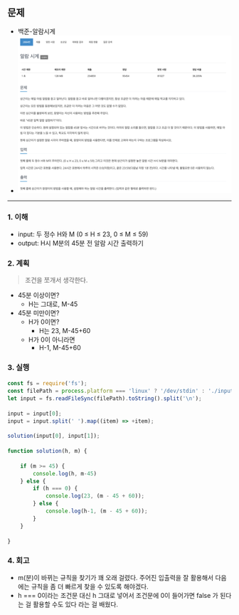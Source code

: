 ## 문제
- 백준-알람시계
- ![img.png](image/알람시계.png)
---

### 1. 이해
- input: 두 정수 H와 M  (0 ≤ H ≤ 23, 0 ≤ M ≤ 59)
- output: H시 M분의 45분 전 알람 시간 출력하기

### 2. 계획
> 조건을 쪼개서 생각한다.
  - 45분 이상이면?
    - H는 그대로, M-45
  - 45분 미만이면? 
    - H가 0이면?
      - H는 23, M-45+60
    - H가 0이 아니라면 
      - H-1, M-45+60

### 3. 실행
```javascript
const fs = require('fs');
const filePath = process.platform === 'linux' ? '/dev/stdin' : './input.txt';
let input = fs.readFileSync(filePath).toString().split('\n');

input = input[0];
input = input.split(' ').map((item) => +item);

solution(input[0], input[1]);

function solution(h, m) {

    if (m >= 45) {
        console.log(h, m-45)
    } else {
        if (h === 0) {
            console.log(23, (m - 45 + 60));
        } else {
            console.log(h-1, (m - 45 + 60));
        }
    }

}

```

### 4. 회고

- m(분)이 바뀌는 규칙을 찾기가 꽤 오래 걸렸다. 주어진 입출력을 잘 활용해서 다음에는 규칙을 좀 더 빠르게 찾을 수 있도록 해야겠다. 
- h === 0이라는 조건문 대신 h 그대로 넣어서 조건문에 0이 들어가면 false 가 된다는 걸 활용할 수도 있다 라는 걸 배웠다.